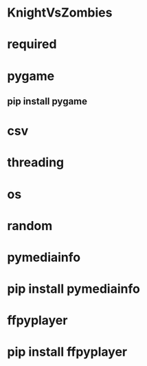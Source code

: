 # KnightVsZombies

# required
# pygame 
## pip install pygame
# csv
# threading
# os
# random
# pymediainfo
# pip install pymediainfo
# ffpyplayer
# pip install ffpyplayer
